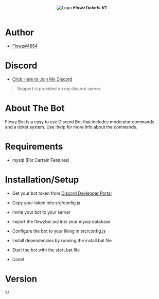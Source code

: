 <div align="center">
<img alt="Logo" src="https://i.imgur.com/7Yy41QQ.png" />
   <strong><i>FlowzTickets V1</i></strong>
 <br>
 <br>

  <a href="https://discord.gg/SdWw3F7WM5">
  </a> 
</div>

# Author

* [Flowz#4864](https://github.com/foaf0)

# Discord

* [Click Here to Join My Discord](https://discord.gg/SdWw3F7WM5)

> Support is provided on my discord server.

# About The Bot

Flowz Bot is a easy to use Discord Bot that includes moderator commands and a ticket system. Use !help for more info about the commands.

# Requirements

- mysql (For Certain Features)

# Installation/Setup

- Get your bot token from [Discord Devleoper Portal](https://discord.com/developers/applications/me)
- Copy your token into src/config.js
- Invite your bot to your server

- Import the flowzbot.sql into your mysql database

- Configure the bot to your liking in src/config.js

- Install dependencies by running the install.bat file

- Start the bot with the start.bat file

- Done!

# Version
1.1

